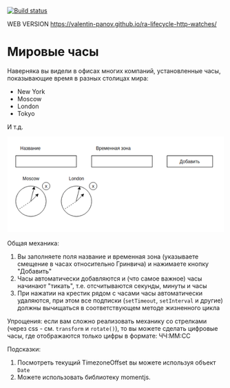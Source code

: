 [![Build status](https://ci.appveyor.com/api/projects/status/mmpwagnqbtsdc20q?svg=true)](https://ci.appveyor.com/project/Anna7682/ra-lifecycle-http-watches)

WEB VERSION https://valentin-panov.github.io/ra-lifecycle-http-watches/

# Мировые часы

Наверняка вы видели в офисах многих компаний, установленные часы, показывающие время в разных столицах мира:

- New York
- Moscow
- London
- Tokyo

И т.д.

![Watches](./assets/watches.png)

Общая механика:

1. Вы заполняете поля название и временная зона (указываете смещение в часах относительно Гринвича) и нажимаете кнопку "Добавить"
1. Часы автоматически добавляются и (что самое важное) часы начинают "тикать", т.е. отсчитываются секунды, минуты и часы
1. При нажатии на крестик рядом с часами часы автоматически удаляются, при этом все подписки (`setTimeout`, `setInterval` и другие) должны вычищаться в соответствующем методе жизненного цикла

Упрощения: если вам сложно реализовать механику со стрелками (через css - см. `transform` и `rotate()`), то вы можете сделать цифровые часы, где отображаются только цифры в формате: ЧЧ:ММ:СС

Подсказки:

1. Посмотреть текущий TimezoneOffset вы можете используя объект `Date`
1. Можете использовать библиотеку momentjs.
